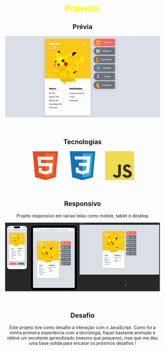 <h1 align="center" style="color: yellow">Pokedex</h1>

<div align="center">
    <h2>Prévia</h2>

<img src="./src/gif/previa.gif">

</div>

<br>
<br>

<div align="center">
<h2>Tecnologias</h2>

<picture style="display: flex; heigth: 96px; width: 96px; align-items: center; justify-content: center; gap: 25px;">

<img src="./src/imagens/devicon--html5.png">
<img src="./src/imagens/devicon--css3.png">
<img src="./src/imagens/devicon--javascript.png">

</picture>
</div>

<br>
<br>

<div align="center">
    <h2>Responsivo</h2>

<p>Projeto responsivo em várias telas como mobile, tablet e desktop</p>

<img src="./src/gif/responsivo-varias-telas.gif">
</div>

<br>
<br>

<div align="center">
    <h2>Desafio</h2>
<p>Este projeto tive como desafio a interação com o JavaScript. Como foi a minha primeira experiência com a tecnologia, fiquei bastante animado e obtive um excelente aprendizado (mesmo que pequeno), mas que me deu uma base solida para encarar os próximos desafios !</p>
</div>
